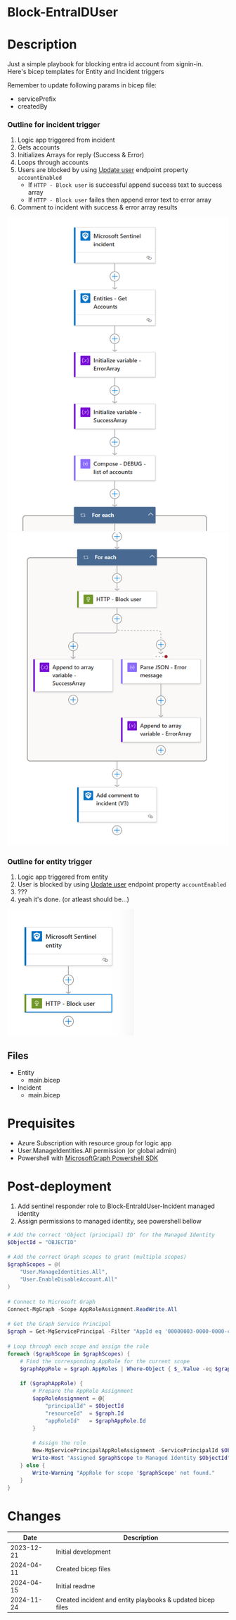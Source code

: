 # Block-EntraIDUser

# Description
Just a simple playbook for blocking entra id account from signin-in.  
Here's bicep templates for Entity and Incident triggers

Remember to update following params in bicep file:
- servicePrefix
- createdBy
### Outline for incident trigger
1. Logic app triggered from incident
2. Gets accounts
3. Initializes Arrays for reply (Success & Error)
4. Loops through accounts
5. Users are blocked by using [Update user](https://learn.microsoft.com/en-us/graph/api/user-update) endpoint property `accountEnabled`
    - If `HTTP - Block user` is successful append success text to success array
    - If `HTTP - Block user` failes then append error text to error array
6. Comment to incident with success & error array results


![](.\img\Incident-outline-1.png)
![](.\img\Incident-outline-2.png)

### Outline for entity trigger
1. Logic app triggered from entity
2. User is blocked by using [Update user](https://learn.microsoft.com/en-us/graph/api/user-update) endpoint property `accountEnabled`
3. ???
4. yeah it's done. (or atleast should be...)

![](.\img\Entity-outline.png)


## Files
- Entity
    - main.bicep
- Incident
    - main.bicep


# Prequisites
- Azure Subscription with resource group for logic app
- User.ManageIdentities.All permission (or global admin)
- Powershell with [MicrosoftGraph Powershell SDK](https://learn.microsoft.com/en-us/powershell/microsoftgraph/installation?view=graph-powershell-1.0)


# Post-deployment

1. Add sentinel responder role to Block-EntraIdUser-Incident managed identity
2. Assign permissions to managed identity, see powershell bellow
```powershell
# Add the correct 'Object (principal) ID' for the Managed Identity
$ObjectId = "OBJECTID"

# Add the correct Graph scopes to grant (multiple scopes)
$graphScopes = @(
    "User.ManageIdentities.All", 
    "User.EnableDisableAccount.All"
)

# Connect to Microsoft Graph
Connect-MgGraph -Scope AppRoleAssignment.ReadWrite.All

# Get the Graph Service Principal
$graph = Get-MgServicePrincipal -Filter "AppId eq '00000003-0000-0000-c000-000000000000'"

# Loop through each scope and assign the role
foreach ($graphScope in $graphScopes) {
    # Find the corresponding AppRole for the current scope
    $graphAppRole = $graph.AppRoles | Where-Object { $_.Value -eq $graphScope }

    if ($graphAppRole) {
        # Prepare the AppRole Assignment
        $appRoleAssignment = @{
            "principalId" = $ObjectId
            "resourceId"  = $graph.Id
            "appRoleId"   = $graphAppRole.Id
        }

        # Assign the role
        New-MgServicePrincipalAppRoleAssignment -ServicePrincipalId $ObjectId -BodyParameter $appRoleAssignment | Format-List
        Write-Host "Assigned $graphScope to Managed Identity $ObjectId"
    } else {
        Write-Warning "AppRole for scope '$graphScope' not found."
    }
}


```


# Changes
|Date|Description|
|--|--|
|2023-12-21|Initial development|
|2024-04-11|Created bicep files|
|2024-04-15|Initial readme|
|2024-11-24|Created incident and entity playbooks & updated bicep files|